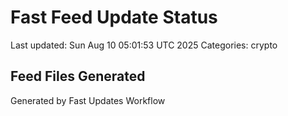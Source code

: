 # Fast Feed Update Status
Last updated: Sun Aug 10 05:01:53 UTC 2025
Categories: crypto

## Feed Files Generated

Generated by Fast Updates Workflow
